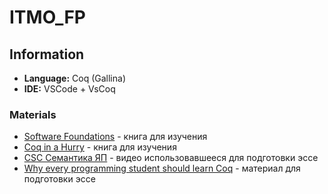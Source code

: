 # ITMO_FP


## Information

- **Language:** Coq (Gallina)
- **IDE:** VSCode + VsCoq

### Materials

- [Software Foundations](https://softwarefoundations.cis.upenn.edu/) - книга для изучения
- [Coq in a Hurry](https://cel.hal.science/inria-00001173) - книга для изучения
- [CSC Семантика ЯП](https://youtube.com/playlist?list=PLlb7e2G7aSpTA0aT2M1CvIWof3Osslo7Z&feature=shared) - видео использовавшееся для подготовки эссе
- [Why every programming student should learn Coq](https://rubber-duck-typing.com/posts/2018-03-11-why-every-programming-student-should-learn-coq.html) - материал для подготовки эссе